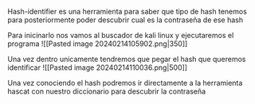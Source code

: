 Hash-identifier es una herramienta para saber que tipo de hash tenemos para posteriormente poder descubrir cual es la contraseña de ese hash

Para inicinarlo nos vamos al buscador de kali linux y ejecutaremos el programa
![[Pasted image 20240214105902.png|350]]

Una vez dentro unicamente tendremos que pegar el hash que queremos identificar
![[Pasted image 20240214110036.png|500]]

Una vez conociendo el hash podremos ir directamente a la herramienta hascat con nuestro diccionario para descubrir la contraseña